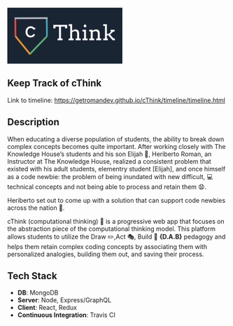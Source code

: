 ![cThink Logo](/timeline/img/cThink.png)

## Keep Track of cThink 
Link to timeline: https://getromandev.github.io/cThink/timeline/timeline.html

## Description
When educating a diverse population of students, the ability to break down complex concepts becomes quite important. After working closely with The Knowledge House’s students and his son Elijah 👶, Heriberto Roman, an Instructor at The Knowledge House, realized a consistent problem that existed with his adult students, elementry student [Elijah], and once himself as a code newbie: the problem of being inundated with new difficult, 💻 technical concepts and not being able to process and retain them 😧.

Heriberto set out to come up with a solution that can support code newbies across the nation 🙌.

cThink (computational thinking) 💭 is a progressive web app that focuses on the abstraction piece of the computational thinking model. This platform allows students to utilize the Draw ✏️,Act 🎭, Build 🔧 **{D.A.B}** pedagogy and helps them retain complex coding concepts by associating them with personalized analogies, building them out, and saving their process.

## Tech Stack
- **DB**: MongoDB
- **Server**: Node, Express/GraphQL
- **Client**: React, Redux
- **Continuous Integration**: Travis CI